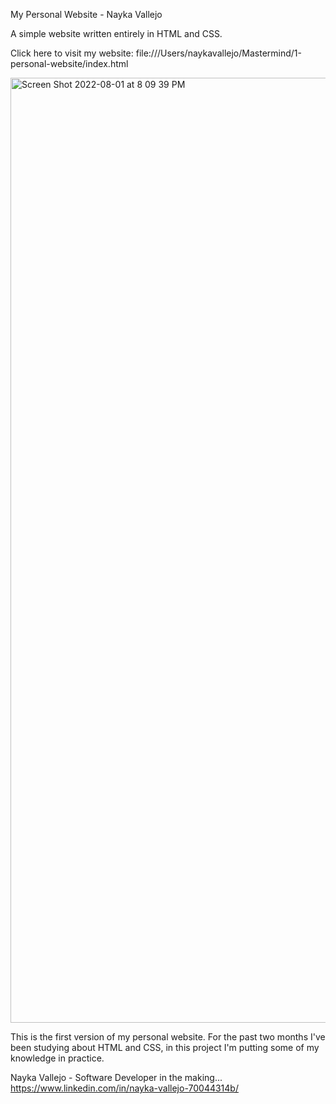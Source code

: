 My Personal Website - Nayka Vallejo

A simple website written entirely in HTML and CSS.

Click here to visit my website: 
file:///Users/naykavallejo/Mastermind/1-personal-website/index.html

<img width="1512" alt="Screen Shot 2022-08-01 at 8 09 39 PM" src="https://user-images.githubusercontent.com/106886575/182284602-452244bc-6208-4204-bf50-2aee5d14441f.png">

This is the first version of my personal website. For the past two months I've been studying about HTML and CSS, in this project I'm putting some of my knowledge in practice.

Nayka Vallejo - Software Developer in the making...
https://www.linkedin.com/in/nayka-vallejo-70044314b/
